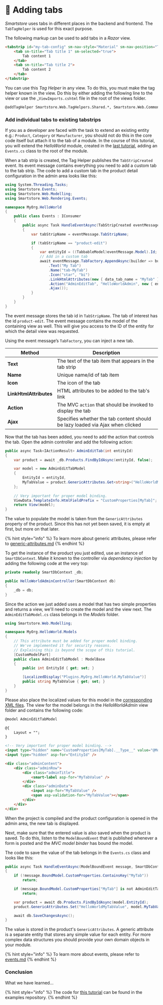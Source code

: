 # 🥚 Adding tabs

_Smartstore_ uses tabs in different places in the backend and frontend. The `TabTagHelper` is used for this exact purpose.

The following markup can be used to add tabs in a _Razor_ view.

```html
<tabstrip id="my-tab-config" sm-nav-style="Material" sm-nav-position="Top">
    <tab sm-title="Tab title 1" sm-selected="true">
        Tab content 1
    </tab>
    <tab sm-title="Tab title 2">
        Tab content 2
    </tab>
</tabstrip>
```

You can use this _Tag Helper_ in any view. To do this, you must make the tag helper known in the view. Do this by either adding the following line to the view or use the \_`ViewImports.cshtml` file in the root of the views folder.

```html
@addTagHelper Smartstore.Web.TagHelpers.Shared.*, Smartstore.Web.Common
```

### Add individual tabs to existing tabstrips

If you as a developer are faced with the task to extend an existing entity e.g.: `Product`, `Category` or `Manufacturer`, you should not do this in the core code itself but attach it to the tab of a module. In the course of this tutorial, you will extend the _HelloWorld_ module, created in the [last tutorial](../tutorials/building-a-simple-hello-world-module.md), adding an `Events.cs` class to the root of the module.

When a tab strip is created, the Tag Helper publishes the `TabStripCreated` event. Its event message contains everything you need to add a custom tab to the tab strip. The code to add a custom tab in the product detail configuration in the admin area looks like this:

```csharp
using System.Threading.Tasks;
using Smartstore.Events;
using Smartstore.Web.Modelling;
using Smartstore.Web.Rendering.Events;

namespace MyOrg.HelloWorld
{
    public class Events : IConsumer
    {
        public async Task HandleEventAsync(TabStripCreated eventMessage)
        {
            var tabStripName = eventMessage.TabStripName;

            if (tabStripName == "product-edit")
            {
                var entityId = ((TabbableModel)eventMessage.Model).Id;
                // Add in a custom tab
                await eventMessage.TabFactory.AppendAsync(builder => builder
                    .Text("My Tab")
                    .Name("tab-MyTab")
                    .Icon("star", "bi")
                    .LinkHtmlAttributes(new { data_tab_name = "MyTab" })
                    .Action("AdminEditTab", "HelloWorldAdmin", new { entityId })
                    .Ajax());
            }
        }
    }
}
```

The event message stores the tab id in `TabStripName`. The tab of interest has the id `product-edit`. The event message contains the model of the containing view as well. This will give you access to the ID of the entity for which the detail view was requested.

Using the event message’s `TabFactory`, you can inject a new tab.

| Method                 | Description                                                                   |
| ---------------------- | ----------------------------------------------------------------------------- |
| **Text**               | The text of the tab item that appears in the tab strip                        |
| **Name**               | Unique name/id of tab item                                                    |
| **Icon**               | The icon of the tab                                                           |
| **LinkHtmlAttributes** | HTML attributes to be added to the tab's link                                 |
| **Action**             | The MVC `action` that should be invoked to display the tab                    |
| **Ajax**               | Specifies whether the tab content should be lazy loaded via Ajax when clicked |

Now that the tab has been added, you need to add the action that controls the tab. Open the admin controller and add the following action:

```csharp
public async Task<IActionResult> AdminEditTab(int entityId)
{
    var product = await _db.Products.FindByIdAsync(entityId, false);

    var model = new AdminEditTabModel
    {
        EntityId = entityId,
        MyTabValue = product.GenericAttributes.Get<string>("HelloWorldMyTabValue")
    };
    
    // Very important for proper model binding.
    ViewData.TemplateInfo.HtmlFieldPrefix = "CustomProperties[MyTab]";
    return View(model);
}
```

The value to populate the model is taken from the `GenericAttributes` property of the product. Since this has not yet been saved, it is empty at first, but more on that later.

{% hint style="info" %}
To learn more about generic attributes, please refer to [generic-attributes.md](../../../framework/advanced/generic-attributes.md "mention")
{% endhint %}

To get the instance of the product you just edited, use an instance of `SmartDbContext`. Make it known to the controller via _dependency injection_ by adding the following code at the very top:

```csharp
private readonly SmartDbContext _db;

public HelloWorldAdminController(SmartDbContext db)
{
    _db = db;
}
```

Since the action we just added uses a model that has two simple properties and returns a view, we'll need to create the model and the view next. The `AdminEditTabModel.cs` class belongs in the _Models_ folder.

```csharp
using Smartstore.Web.Modelling;

namespace MyOrg.HelloWorld.Models
{
    // This attribute must be added for proper model binding.
    // We've implemented it for security reasons. 
    // Explaining this is beyond the scope of this tutorial.
    [CustomModelPart]
    public class AdminEditTabModel : ModelBase
    {
        public int EntityId { get; set; }

        [LocalizedDisplay("Plugins.MyOrg.HelloWorld.MyTabValue")]
        public string MyTabValue { get; set; }
    }
}

```

Please also place the localized values for this model in the [corresponding XML files](../tutorials/building-a-simple-hello-world-module.md#adding-localization). The view for the model belongs in the _HelloWorldAdmin_ view folder and contains the following code:

```html
@model AdminEditTabModel

@{
    Layout = "";
}

<!-- Very important for proper model binding. -->
<input type="hidden" name="CustomProperties[MyTab].__Type__" value="@Model.GetType().AssemblyQualifiedName" />
<input type="hidden" asp-for="EntityId" />

<div class="adminContent">
    <div class="adminRow">
        <div class="adminTitle">
            <smart-label asp-for="MyTabValue" />
        </div>
        <div class="adminData">
            <input asp-for="MyTabValue" />
            <span asp-validation-for="MyTabValue"></span>
        </div>
    </div>
</div>
```

When the project is compiled and the product configuration is opened in the admin area, the new tab is displayed.

Next, make sure that the entered value is also saved when the product is saved. To do this, listen to the `ModelBoundEvent` that is published whenever a form is posted and the _MVC model binder_ has bound the model.

The code to save the value of the tab belongs in the `Events.cs` class and looks like this:

```csharp
public async Task HandleEventAsync(ModelBoundEvent message, SmartDbContext db)
{
    if (!message.BoundModel.CustomProperties.ContainsKey("MyTab"))
        return;

    if (message.BoundModel.CustomProperties["MyTab"] is not AdminEditTabModel model)
        return;

    var product = await db.Products.FindByIdAsync(model.EntityId);
    product.GenericAttributes.Set("HelloWorldMyTabValue", model.MyTabValue);

    await db.SaveChangesAsync();
}
```

The value is stored in the product's `GenericAttributes`. A generic attribute is a separate entity that stores any simple value for each entity. For more complex data structures you should provide your own domain objects in your module.

{% hint style="info" %}
To learn more about events, please refer to [events.md](../../../framework/platform/events.md "mention")
{% endhint %}

### Conclusion

What we have learned...

{% hint style="info" %}
The code for [this tutorial](https://github.com/smartstore/dev-docs-code-examples/tree/main/src/MyOrg.TabsTutorial) can be found in the examples repository.
{% endhint %}
